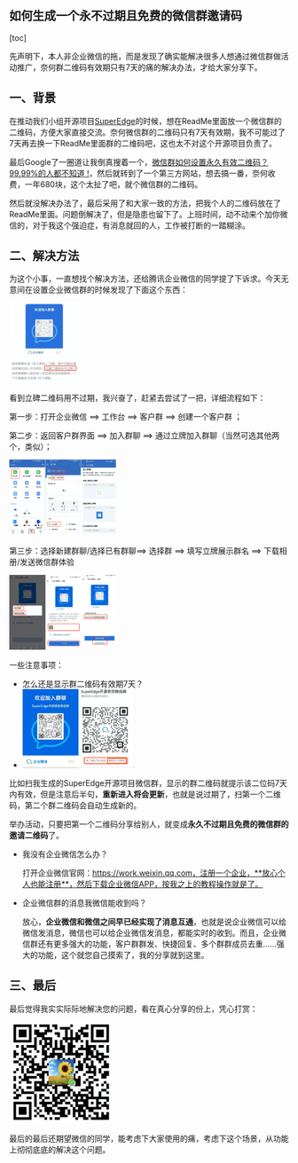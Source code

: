 ## 如何生成一个永不过期且免费的微信群邀请码



[toc]

先声明下，本人非企业微信的拖，而是发现了确实能解决很多人想通过微信群做活动推广，奈何群二维码有效期只有7天的痛的解决办法，才给大家分享下。

## 一、背景

在推动我们小组开源项目[SuperEdge](https://github.com/superedge/superedge)的时候，想在ReadMe里面放一个微信群的二维码，方便大家直接交流。奈何微信群的二维码只有7天有效期，我不可能过了7天再去换一下ReadMe里面群的二维码吧，这也太不对这个开源项目负责了。

最后Google了一圈道让我倒真搜着一个，[微信群如何设置永久有效二维码？99.99%的人都不知道 !](https://www.sohu.com/a/234256533_100149936)，然后就转到了一个第三方网站，想去搞一番，奈何收费，一年680块，这个太扯了吧，就个微信群的二维码。

然后就没解决办法了，最后采用了和大家一致的方法，把我个人的二维码放在了ReadMe里面。问题倒解决了，但是隐患也留下了。上班时间，动不动来个加你微信的，对于我这个强迫症，有消息就回的人，工作被打断的一踏糊涂。

## 二、解决方法

为这个小事，一直想找个解决方法，还给腾讯企业微信的同学提了下诉求。今天无意间在设置企业微信群的时候发现了下面这个东西：



<img src="https://raw.githubusercontent.com/attlee-wang/myimage/master/image/20201225101302.png" alt="image-20201224225024704" style="zoom: 20%;" />

看到立碑二维码用不过期，我兴奋了，赶紧去尝试了一把，详细流程如下：

第一步：打开企业微信 ==>  工作台 ==> 客户群 ==> 创建一个客户群 ；

第二步：返回客户群界面 ==> 加入群聊 ==> 通过立牌加入群聊（当然可选其他两个，类似）；

<img src="https://raw.githubusercontent.com/attlee-wang/myimage/master/image/20201225102019.png" alt="image-20201225102019918" style="zoom: 33%;" />

第三步：选择新建群聊/选择已有群聊==> 选择群 ==> 填写立牌展示群名 ==> 下载相册/发送微信群体验

<img src="https://raw.githubusercontent.com/attlee-wang/myimage/master/image/20201225102117.png" alt="image-20201225102117170" style="zoom: 33%;" />

一些注意事项：

-   怎么还是显示群二维码有效期7天？
-   <img src="https://raw.githubusercontent.com/attlee-wang/myimage/master/image/20201225102215.png" alt="image-20201225102215154" style="zoom: 33%;" />

比如扫我生成的SuperEdge开源项目微信群，显示的群二维码就提示该二位码7天内有效，但是注意后半句，**重新进入将会更新**，也就是说过期了，扫第一个二维码，第二个群二维码会自动生成新的。

举办活动，只要把第一个二维码分享给别人，就变成**永久不过期且免费的微信群的邀请二维码**了。

-   我没有企业微信怎么办？

    打开企业微信官网：https://work.weixin.qq.com，注册一个企业，**放心个人也能注册**，然后下载企业微信APP，按我之上的教程操作就是了。

-   企业微信群的消息我微信能收到吗？

    放心，**企业微信和微信之间早已经实现了消息互通**，也就是说企业微信可以给微信发消息，微信也可以给企业微信发消息，都能实时的收到。而且，企业微信群还有更多强大的功能，客户群群发、快捷回复、多个群群成员去重……强大的功能，这个就您自己摸索了，我的分享就到这里。

## 三、最后

最后觉得我实实际际地解决您的问题，看在真心分享的份上，凭心打赏：

<img src="https://raw.githubusercontent.com/attlee-wang/myimage/master/image/20201225101514.png" alt="image-20201224234354592" style="zoom: 67%;" />

最后的最后还期望微信的同学，能考虑下大家使用的痛，考虑下这个场景，从功能上彻彻底底的解决这个问题。







